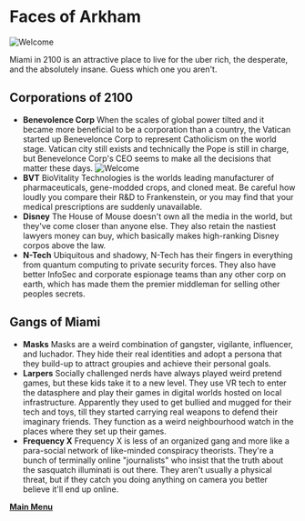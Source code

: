 # Faces of Arkham
![Welcome](panic.jpeg)

Miami in 2100 is an attractive place to live for the uber rich, the desperate, and the absolutely insane. Guess which one you aren't.

## Corporations of 2100
- **Benevolence Corp** When the scales of global power tilted and it became more beneficial to be a corporation than a country, the Vatican started up Benevelonce Corp to represent Catholicism on the world stage. Vatican city still exists and technically the Pope is still in charge, but Benevelonce Corp's CEO seems to make all the decisions that matter these days.
![Welcome](GM/Miami%202100/Website/assets/images/jmv5sVO.jpeg)
- **BVT** BioVitality Technologies is the worlds leading manufacturer of pharmaceuticals, gene-modded crops, and cloned meat. Be careful how loudly you compare their R&D to Frankenstein, or you may find that your medical prescriptions are suddenly unavailable.
- **Disney** The House of Mouse doesn't own all the media in the world, but they've come closer than anyone else. They also retain the nastiest lawyers money can buy, which basically makes high-ranking Disney corpos above the law.
- **N-Tech** Ubiquitous and shadowy, N-Tech has their fingers in everything from quantum computing to private security forces. They also have better InfoSec and corporate espionage teams than any other corp on earth, which has made them the premier middleman for selling other peoples secrets.  

## Gangs of Miami
- **Masks** Masks are a weird combination of gangster, vigilante, influencer, and luchador. They hide their real identities and adopt a persona that they build-up to attract groupies and achieve their personal goals. 
- **Larpers** Socially challenged nerds have always played weird pretend games, but these kids take it to a new level. They use VR tech to enter the datasphere and play their games in digital worlds hosted on local infrastructure. Apparently they used to get bullied and mugged for their tech and toys, till they started carrying real weapons to defend their imaginary friends. They function as a weird neighbourhood watch in the places where they set up their games.
- **Frequency X** Frequency X is less of an organized gang and more like a para-social network of like-minded conspiracy theorists. They're a bunch of terminally online "journalists" who insist that the truth about the sasquatch illuminati is out there. They aren't usually a physical threat, but if they catch you doing anything on camera you better believe it'll end up online.

 **[Main Menu](README.md)**